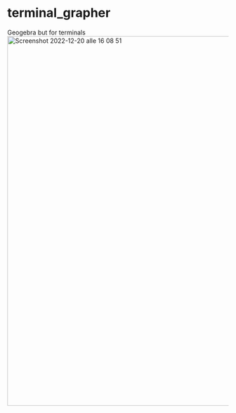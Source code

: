 # terminal_grapher
Geogebra but for terminals
<img width="842" alt="Screenshot 2022-12-20 alle 16 08 51" src="https://user-images.githubusercontent.com/54026028/208699201-735178ac-608d-43cd-85b7-47612e2ff479.png">
